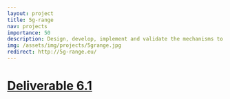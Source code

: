 ```yaml
---
layout: project
title: 5g-range
nav: projects
importance: 50
description: Design, develop, implement and validate the mechanisms to enable the 5G network to provide an economically effective solution for Internet access for remote areas
img: /assets/img/projects/5grange.jpg
redirect: http://5g-range.eu/
---
```


# [Deliverable 6.1](http://www.it.uc3m.es/fvalera/5grange/D6.1FinalVersion.pdf)